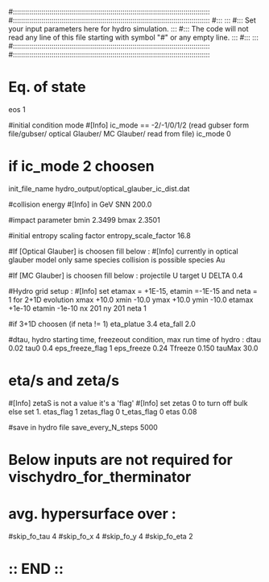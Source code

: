 #:::::::::::::::::::::::::::::::::::::::::::::::::::::::::::::::::::::::::::::::::::::::::::::::::
#:::::::::::::::::::::::::::::::::::::::::::::::::::::::::::::::::::::::::::::::::::::::::::::::::
#:::                                                                                           :::
#:::  Set your input parameters here for hydro simulation.                                     :::
#:::  The code will not read any line of this file starting with symbol "#" or any empty line. :::
#:::                                                                                           :::
#:::::::::::::::::::::::::::::::::::::::::::::::::::::::::::::::::::::::::::::::::::::::::::::::::
#:::::::::::::::::::::::::::::::::::::::::::::::::::::::::::::::::::::::::::::::::::::::::::::::::

# Eq. of state
eos 1


#initial condition mode
#[Info] ic_mode == -2/-1/0/1/2 (read gubser form file/gubser/ optical Glauber/ MC Glauber/ read from file) 
ic_mode 0


# if ic_mode 2 choosen
init_file_name hydro_output/optical_glauber_ic_dist.dat 


#collision energy
#[Info] in GeV
SNN 200.0

#impact parameter
bmin  2.3499
bmax  2.3501


#initial entropy scaling factor
entropy_scale_factor 16.8


#If [Optical Glauber] is choosen fill below :
#[Info] currently in optical glauber model only same species collision is possible
species Au



#If [MC Glauber] is choosen fill below :
projectile U
target U
DELTA 0.4



#Hydro grid setup :
#[Info] set etamax = +1E-15, etamin =-1E-15 and neta = 1 for 2+1D evolution
xmax  +10.0 
xmin  -10.0 
ymax  +10.0
ymin  -10.0
etamax  +1e-10
etamin  -1e-10
nx  201
ny  201
neta 1


#if 3+1D choosen (if neta != 1)
eta_platue  3.4
eta_fall 2.0



#dtau, hydro starting time, freezeout condition, max run time of hydro :
dtau 0.02
tau0 0.4
eps_freeze_flag 1
eps_freeze 0.24
Tfreeze  0.150
tauMax  30.0


# eta/s and zeta/s #
#[Info] zetaS is not a value it's a 'flag'
#[Info] set zetas 0 to turn off bulk else set 1.
etas_flag 1
zetas_flag 0
t_etas_flag 0
etas  0.08

#save in hydro file
save_every_N_steps 5000


# Below inputs are not required for vischydro_for_therminator
# avg. hypersurface over :
#skip_fo_tau 4
#skip_fo_x 4
#skip_fo_y 4
#skip_fo_eta 2


# :: END :: #


